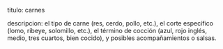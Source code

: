 titulo:
carnes

descripcion:
el tipo de carne (res, cerdo, pollo, etc.), el corte específico (lomo, ribeye, solomillo, etc.), el término de cocción (azul, rojo inglés, medio, tres cuartos, bien cocido), y posibles acompañamientos o salsas. 